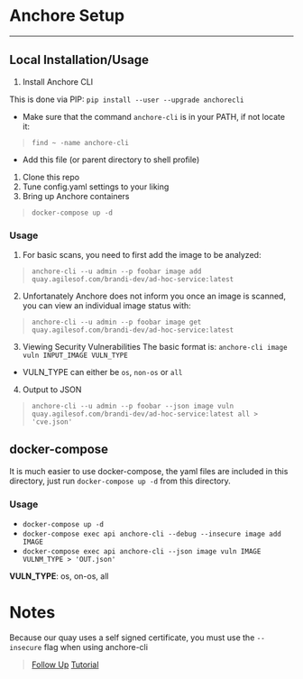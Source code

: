 # Anchore Setup

---

## Local Installation/Usage

1. Install Anchore CLI

This is done via PIP: `pip install --user --upgrade anchorecli`

  * Make sure that the command `anchore-cli` is in your PATH, if not locate it:
> `find ~ -name anchore-cli`
  * Add this file (or parent directory to shell profile)

1. Clone this repo
2. Tune config.yaml settings to your liking
3. Bring up Anchore containers
> `docker-compose up -d`

### Usage

1. For basic scans, you need to first add the image to be analyzed:
> `anchore-cli --u admin --p foobar image add quay.agilesof.com/brandi-dev/ad-hoc-service:latest`

2. Unfortanately Anchore does not inform you once an image is scanned, you can view an individual image status with:
> `anchore-cli --u admin --p foobar image get quay.agilesof.com/brandi-dev/ad-hoc-service:latest`

3. Viewing Security Vulnerabilities
The basic format is: `anchore-cli image vuln INPUT_IMAGE VULN_TYPE`
  * VULN_TYPE can either be `os`, `non-os` or `all`

4. Output to JSON
> `anchore-cli --u admin --p foobar --json image vuln quay.agilesof.com/brandi-dev/ad-hoc-service:latest all > 'cve.json'`


## docker-compose

It is much easier to use docker-compose, the yaml files are included in this directory, just run `docker-compose up -d` from this directory.

### Usage

  * `docker-compose up -d`  
  * `docker-compose exec api anchore-cli --debug --insecure image add IMAGE`  
  * `docker-compose exec api anchore-cli --json image vuln IMAGE VULNM_TYPE > 'OUT.json'`  

**VULN_TYPE**: os, on-os, all


# Notes

Because our quay uses a self signed certificate, you must use the `--insecure` flag when using anchore-cli

> [Follow Up](https://opensource.com/article/18/8/tools-container-security)
> [Tutorial](https://geekflare.com/anchore-container-security-scanner/)
